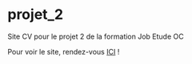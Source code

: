 # projet_2
Site CV pour le projet 2 de la formation Job Etude OC 

Pour voir le site, rendez-vous [ICI](https://mickaelsermont.github.io/projet_2/) !
